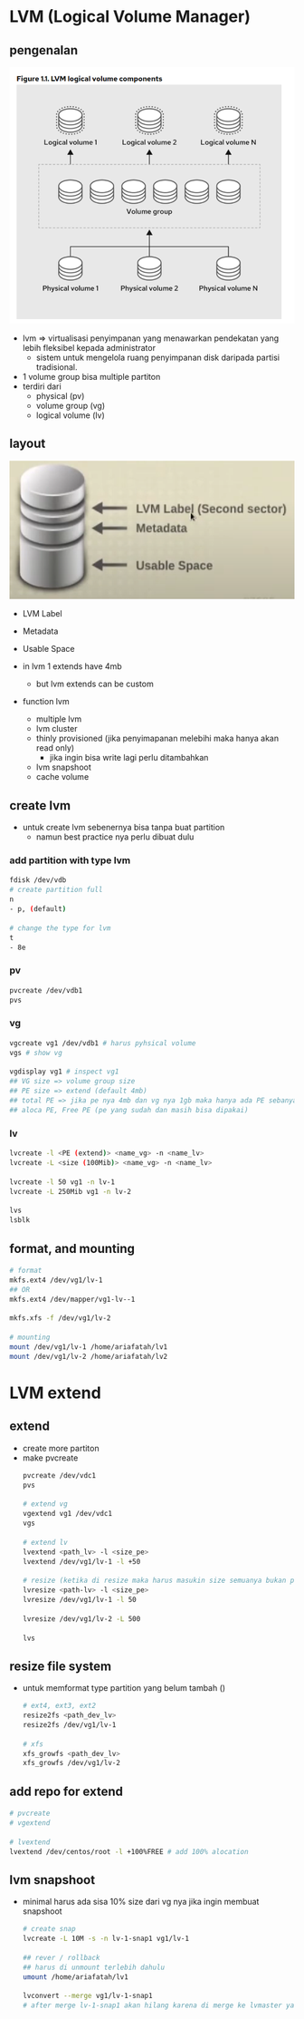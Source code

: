 # LVM (Logical Volume Manager)
## pengenalan
![alt text](docs/images/image.png)
- lvm => virtualisasi penyimpanan yang menawarkan pendekatan yang lebih fleksibel kepada administrator 
  - sistem untuk mengelola ruang penyimpanan disk daripada partisi tradisional.
- 1 volume group bisa multiple partiton
- terdiri dari 
  - physical (pv)
  - volume group (vg)
  - logical volume (lv)

## layout
![alt text](docs/images/image-1.png)
- LVM Label
- Metadata
- Usable Space

- in lvm 1 extends have 4mb
  - but lvm extends can be custom

- function lvm
  - multiple lvm
  - lvm cluster
  - thinly provisioned (jika penyimapanan melebihi maka hanya akan read only)
    - jika ingin bisa write lagi perlu ditambahkan
  - lvm snapshoot
  - cache volume

## create lvm
- untuk create lvm sebenernya bisa tanpa buat partition
  - namun best practice nya perlu dibuat dulu

### add partition with type lvm
```bash
fdisk /dev/vdb
# create partition full
n
- p, (default)

# change the type for lvm
t
- 8e
```

### pv
```bash
pvcreate /dev/vdb1
pvs
```

### vg
```bash
vgcreate vg1 /dev/vdb1 # harus pyhsical volume
vgs # show vg

vgdisplay vg1 # inspect vg1
## VG size => volume group size 
## PE size => extend (default 4mb)
## total PE => jika pe nya 4mb dan vg nya 1gb maka hanya ada PE sebanyak 255
## aloca PE, Free PE (pe yang sudah dan masih bisa dipakai)
```

### lv
```bash
lvcreate -l <PE (extend)> <name_vg> -n <name_lv>
lvcreate -L <size (100Mib)> <name_vg> -n <name_lv>

lvcreate -l 50 vg1 -n lv-1
lvcreate -L 250Mib vg1 -n lv-2

lvs
lsblk
```

## format, and mounting
```bash
# format
mkfs.ext4 /dev/vg1/lv-1
## OR
mkfs.ext4 /dev/mapper/vg1-lv--1

mkfs.xfs -f /dev/vg1/lv-2

# mounting
mount /dev/vg1/lv-1 /home/ariafatah/lv1
mount /dev/vg1/lv-2 /home/ariafatah/lv2
```

# LVM extend
## extend
- create more partiton
- make pvcreate
  ```bash
  pvcreate /dev/vdc1
  pvs

  # extend vg
  vgextend vg1 /dev/vdc1
  vgs

  # extend lv
  lvextend <path_lv> -l <size_pe>
  lvextend /dev/vg1/lv-1 -l +50

  # resize (ketika di resize maka harus masukin size semuanya bukan pake +)
  lvresize <path-lv> -l <size_pe>
  lvresize /dev/vg1/lv-1 -l 50

  lvresize /dev/vg1/lv-2 -L 500

  lvs
  ```

## resize file system
- untuk memformat type partition yang belum tambah ()
  ```bash
  # ext4, ext3, ext2
  resize2fs <path_dev_lv>
  resize2fs /dev/vg1/lv-1

  # xfs
  xfs_growfs <path_dev_lv>
  xfs_growfs /dev/vg1/lv-2
  ```

## add repo for extend
```bash
# pvcreate
# vgextend

# lvextend
lvextend /dev/centos/root -l +100%FREE # add 100% alocation
```

## lvm snapshoot
- minimal harus ada sisa 10% size dari vg nya jika ingin membuat snapshoot
  ```bash
  # create snap
  lvcreate -L 10M -s -n lv-1-snap1 vg1/lv-1

  ## rever / rollback
  ## harus di unmount terlebih dahulu
  umount /home/ariafatah/lv1

  lvconvert --merge vg1/lv-1-snap1
  # after merge lv-1-snap1 akan hilang karena di merge ke lvmaster yaitu lv-1
  ```